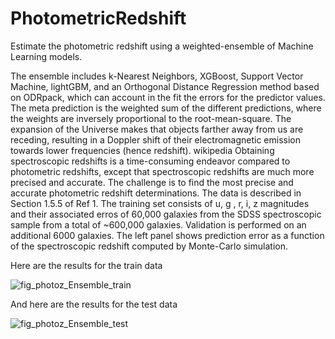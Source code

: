 # PhotometricRedshift
Estimate the photometric redshift using a weighted-ensemble of Machine Learning models.

The ensemble includes k-Nearest Neighbors, XGBoost, Support Vector Machine, lightGBM, and an Orthogonal Distance Regression method based on ODRpack, which can account in the fit the errors for the predictor values.
The meta prediction is the weighted sum of the different predictions, where the weights are inversely proportional to the root-mean-square.
The expansion of the Universe makes that objects farther away from us are receding, resulting in a Doppler shift of their electromagnetic emission towards lower frequencies (hence redshift). wikipedia
Obtaining spectroscopic redshifts is a time-consuming endeavor compared to photometric redshifts, except that spectroscopic redshifts are much more precised and accurate. The challenge is to find the most precise and accurate photometric redshift determinations.
The data is described in Section 1.5.5 of Ref 1. The training set consists of u, g , r, i, z magnitudes and their associated erros of 60,000 galaxies from the SDSS spectroscopic sample from a total of ~600,000 galaxies.
Validation is performed on an additional 6000 galaxies. The left panel shows prediction error as a function of the spectroscopic redshift computed by Monte-Carlo simulation.

Here are the results for the train data

![fig_photoz_Ensemble_train](https://github.com/wfthi/PhotometricRedshift/assets/94956037/f3037ada-c55f-4b14-95ae-c9dce63263c4)

And here are the results for the test data

![fig_photoz_Ensemble_test](https://github.com/wfthi/PhotometricRedshift/assets/94956037/76d6c6ca-1bfa-41f9-a840-2490500b7353)


